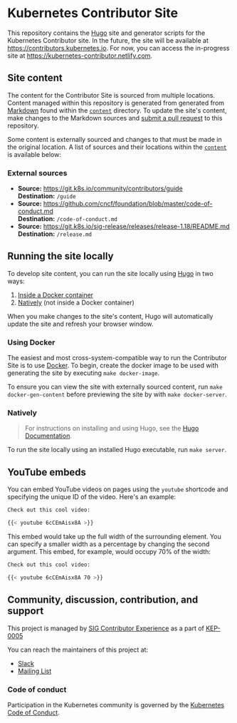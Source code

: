 # Kubernetes Contributor Site

This repository contains the [Hugo][hugo] site and generator scripts for the
Kubernetes Contributor site. In the future, the site will be available at
https://contributors.kubernetes.io. For now, you can access the in-progress
site at https://kubernetes-contributor.netlify.com.

## Site content

The content for the Contributor Site is sourced from multiple locations.
Content managed within this repository is generated from generated from [Markdown]
found within the [`content`][ct] directory. To update the site's content,
make changes to the Markdown sources and [submit a pull request][pr] to this
repository.

Some content is externally sourced and changes to that must be made in the
original location. A list of sources and their locations within the
[`content`][ct] is available below:

### External sources

- **Source:** https://git.k8s.io/community/contributors/guide <br>
  **Destination:** `/guide`
- **Source:** https://github.com/cncf/foundation/blob/master/code-of-conduct.md <br>
  **Destination:** `/code-of-conduct.md`
- **Source:** https://git.k8s.io/sig-release/releases/release-1.18/README.md <br>
  **Destination:** `/release.md`

## Running the site locally

To develop site content, you can run the site locally using [Hugo][hugo] in
two ways:

1. [Inside a Docker container](#using-docker)
2. [Natively](#natively) (not inside a Docker container)

When you make changes to the site's content, Hugo will automatically update
the site and refresh your browser window.

### Using Docker

The easiest and most cross-system-compatible way to run the Contributor
Site is to use [Docker][docker]. To begin, create the docker image to be used 
with generating the site by executing `make docker-image`.

To ensure you can view the site with externally sourced content, run
`make docker-gen-content` before previewing the site by with `make docker-server`.


### Natively

> For instructions on installing and using Hugo, see the [Hugo
> Documentation][hugo-docs].

To run the site locally using an installed Hugo executable, run `make server`.

## YouTube embeds

You can embed YouTube videos on pages using the `youtube` shortcode and
specifying the unique ID of the video. Here's an example:

```bash
Check out this cool video:

{{< youtube 6cCEmAisx8A >}}
```

This embed would take up the full width of the surrounding element. You can
specify a smaller width as a percentage by changing the second argument. This
embed, for example, would occupy 70% of the width:

```bash
Check out this cool video:

{{< youtube 6cCEmAisx8A 70 >}}
```

## Community, discussion, contribution, and support

This project is managed by [SIG Contributor Experience][sig-contribex] as a
part of [KEP-0005][kep-0005]

You can reach the maintainers of this project at:

- [Slack][sig-contribex-slack]
- [Mailing List][sig-contribex-list]

### Code of conduct

Participation in the Kubernetes community is governed by the
[Kubernetes Code of Conduct](code-of-conduct.md).

[hugo]: https://gohugo.io/
[Markdown]: https://www.markdownguide.org/
[ct]: ./content/
[pr]: https://help.github.com/en/articles/about-pull-requests
[hugo-docs]: https://gohugo.io/documentation/
[frontmatter]: https://gohugo.io/content-management/front-matter/
[docker]: https://www.docker.com/get-started
[sig-contribex]: https://github.com/kubernetes/community/blob/master/sig-contributor-experience/README.md
[sig-contribex-slack]: http://slack.k8s.io/#sig-contribex
[sig-contribex-list]: https://groups.google.com/forum/#!forum/kubernetes-sig-contribex
[kep-0005]: https://github.com/kubernetes/enhancements/blob/master/keps/sig-contributor-experience/0005-contributor-site.md

